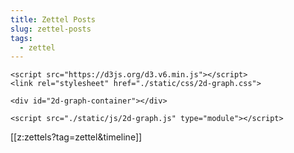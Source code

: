 ```yaml
---
title: Zettel Posts
slug: zettel-posts
tags:
  - zettel
---
```



``` {=html}
<script src="https://d3js.org/d3.v6.min.js"></script>
<link rel="stylesheet" href="./static/css/2d-graph.css">

<div id="2d-graph-container"></div>

<script src="./static/js/2d-graph.js" type="module"></script>
```

[[z:zettels?tag=zettel&timeline]]
